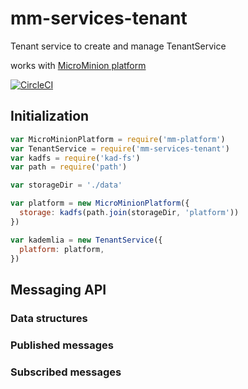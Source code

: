 # mm-services-tenant

Tenant service to create and manage TenantService

works with [MicroMinion platform](https://github.com/MicroMinion/mm-platform)

[![CircleCI](https://circleci.com/gh/MicroMinion/mm-services-tenant.svg?style=svg)](https://circleci.com/gh/MicroMinion/mm-services-tenant)

## Initialization

```js
var MicroMinionPlatform = require('mm-platform')
var TenantService = require('mm-services-tenant')
var kadfs = require('kad-fs')
var path = require('path')

var storageDir = './data'

var platform = new MicroMinionPlatform({
  storage: kadfs(path.join(storageDir, 'platform'))
})

var kademlia = new TenantService({
  platform: platform,
})
```

## Messaging API

### Data structures

### Published messages

### Subscribed messages
